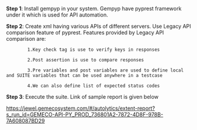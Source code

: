 **Step 1**: Install gempyp in your system. Gempyp have pyprest framework under it which is used for API automation. 

**Step 2**: Create xml having various APIs of different servers. Use Legacy API comparison feature of pyprest. Features provided by Legacy API comparison are: 

            1.Key check tag is use to verify keys in responses 

            2.Post assertion is use to compare responses 

            3.Pre variables and post variables are used to define local and SUITE variables that can be used anywhere in a testcase 

            4.We can also define list of expected status codes 

**Step 3**: Execute the suite. Link of sample report is given below 

https://jewel.gemecosystem.com/#/autolytics/extent-report?s_run_id=GEMECO-API-PY_PROD_736801A2-7872-4D8F-978B-7A608087BD29 

  

 

 
